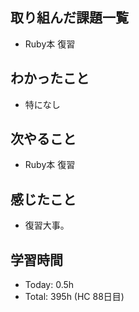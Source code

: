 ## 取り組んだ課題一覧
- Ruby本 復習
## わかったこと
- 特になし
## 次やること
- Ruby本 復習
## 感じたこと
- 復習大事。
## 学習時間
- Today: 0.5h
- Total: 395h (HC 88日目)